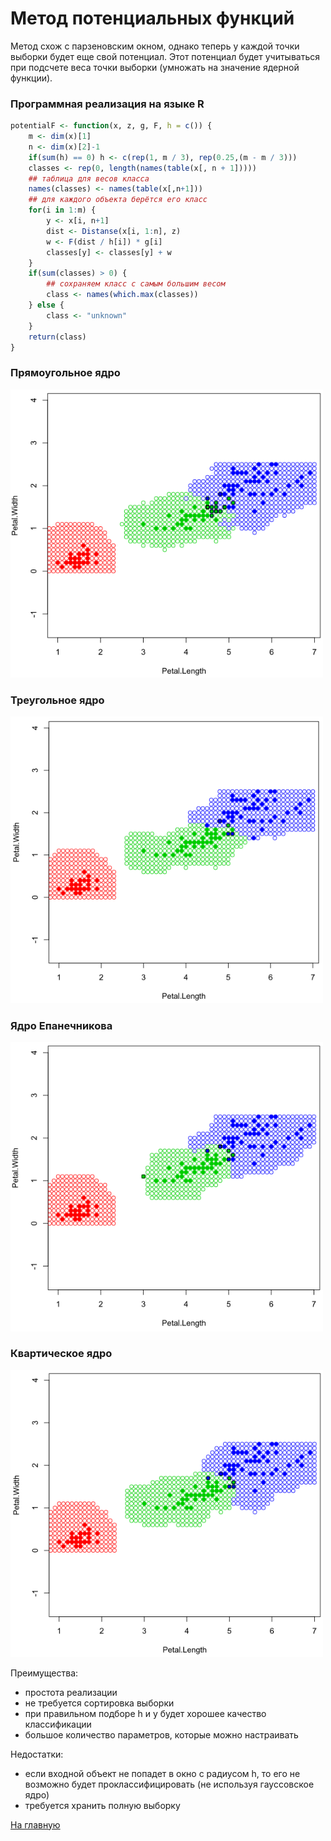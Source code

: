 # Метод потенциальных функций

Метод схож с парзеновским окном, однако теперь у каждой точки выборки будет еще свой потенциал. Этот потенциал будет учитываться при подсчете веса точки выборки (умножать на значение ядерной функции).

### Программная реализация на языке R
```R
potentialF <- function(x, z, g, F, h = c()) {
    m <- dim(x)[1]
    n <- dim(x)[2]-1
    if(sum(h) == 0) h <- c(rep(1, m / 3), rep(0.25,(m - m / 3)))
    classes <- rep(0, length(names(table(x[, n + 1]))))
    ## таблица для весов класса
    names(classes) <- names(table(x[,n+1]))
    ## для каждого объекта берётся его класс
    for(i in 1:m) {
        y <- x[i, n+1]
        dist <- Distanse(x[i, 1:n], z)
        w <- F(dist / h[i]) * g[i]
        classes[y] <- classes[y] + w
    }
    if(sum(classes) > 0) {
        ## сохраняем класс с самым большим весом
        class <- names(which.max(classes))
    } else {
        class <- "unknown"
    }
    return(class)
}
```
### Прямоугольное ядро

<img src="pr.png" width="500">

### Треугольное ядро

<img src="tr.png" width="500">

### Ядро Епанечникова

<img src="ep.png" width="500">

### Квартическое ядро

<img src="kv.png" width="500">

Преимущества:
<ul>
<li>простота реализации</li>
<li>не требуется сортировка выборки</li>
<li>при правильном подборе h и y будет хорошее качество классификации</li>
<li>большое количество параметров, которые можно настраивать</li>
</ul>

Недостатки:
<ul>
<li>если входной объект не попадет в окно с радиусом h, то его не возможно будет проклассифицировать (не используя гауссовское ядро)</li>
<li>требуется хранить полную выборку</li>
</ul>

<a href="https://github.com/davilexx/ml1">На главную</a>
